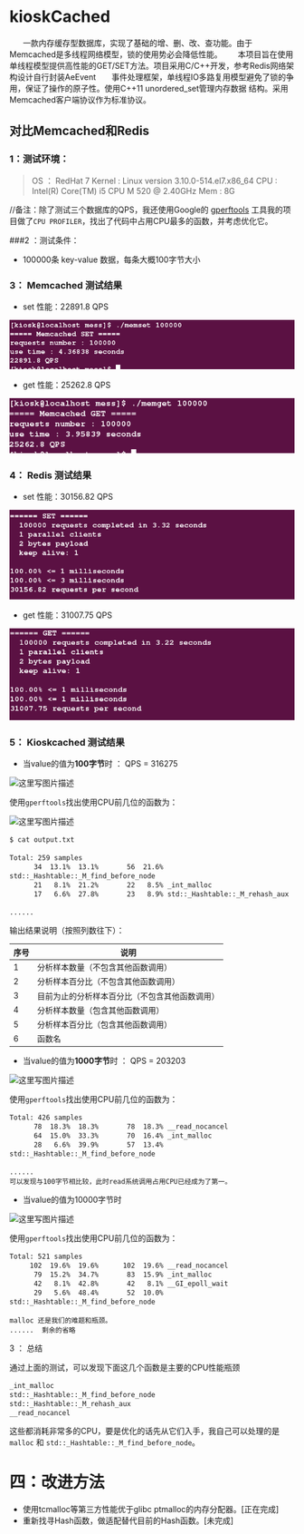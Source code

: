 # kioskCached


        一款内存缓存型数据库，实现了基础的增、删、改、查功能。由于Memcached是多线程网络模型，锁的使用势必会降低性能。
        本项目旨在使用单线程模型提供高性能的GET/SET方法。项目采用C/C++开发，参考Redis网络架构设计自行封装AeEvent
        事件处理框架，单线程IO多路复用模型避免了锁的争用，保证了操作的原子性。使用C++11 unordered_set管理内存数据
        结构。采用Memcached客户端协议作为标准协议。


## 对比Memcached和Redis

### 1：测试环境： 

> OS ： RedHat 7 
Kernel : Linux version 3.10.0-514.el7.x86_64
CPU : Intel(R) Core(TM) i5 CPU       M 520  @ 2.40GHz
Mem : 8G
>
//备注：除了测试三个数据库的QPS，我还使用Google的  [gperftools](http://www.cnblogs.com/caosiyang/archive/2013/01/25/2876244.html)  工具我的项目做了`CPU PROFILER`，找出了代码中占用CPU最多的函数，并考虑优化它。

###2 ：测试条件：
- 100000条 key-value 数据，每条大概100字节大小


### 3： Memcached 测试结果

- set 性能：22891.8 QPS

![](/image/memcached_set.png)

- get 性能：25262.8 QPS

![](/image/memcached_get.png)

### 4： Redis 测试结果

- set 性能：30156.82 QPS

![](/image/redis_set.png)

- get 性能：31007.75 QPS

![](/image/redis_get.png)


### 5： Kioskcached 测试结果


- 当value的值为**100字节**时 ： QPS  = 316275

![这里写图片描述](http://img.blog.csdn.net/20170309085017711)

使用`gperftools`找出使用CPU前几位的函数为：

![这里写图片描述](http://img.blog.csdn.net/20170309004137410)

```
$ cat output.txt 

Total: 259 samples
      34  13.1%  13.1%       56  21.6% std::_Hashtable::_M_find_before_node
      21   8.1%  21.2%       22   8.5% _int_malloc
      17   6.6%  27.8%       23   8.9% std::_Hashtable::_M_rehash_aux

...... 

```

输出结果说明（按照列数往下）：




|序号|说明|
| - | - |
|1| 分析样本数量（不包含其他函数调用）|
|2|分析样本百分比（不包含其他函数调用）| 
|3| 目前为止的分析样本百分比（不包含其他函数调用）|
|4|分析样本数量（包含其他函数调用）|
|5|分析样本百分比（包含其他函数调用）|
|6|函数名|    

  
 
- 当value的值为**1000字节**时 ： QPS  = 203203

![这里写图片描述](http://img.blog.csdn.net/20170309085142451)

使用`gperftools`找出使用CPU前几位的函数为：

```
Total: 426 samples
      78  18.3%  18.3%       78  18.3% __read_nocancel
      64  15.0%  33.3%       70  16.4% _int_malloc
      28   6.6%  39.9%       57  13.4% std::_Hashtable::_M_find_before_node

......
可以发现与100字节相比较，此时read系统调用占用CPU已经成为了第一。
```

- 当value的值为10000字节时



![这里写图片描述](http://img.blog.csdn.net/20170309085237043)  



使用`gperftools`找出使用CPU前几位的函数为：

```
Total: 521 samples
     102  19.6%  19.6%      102  19.6% __read_nocancel
      79  15.2%  34.7%       83  15.9% _int_malloc
      42   8.1%  42.8%       42   8.1% __GI_epoll_wait
      29   5.6%  48.4%       52  10.0% std::_Hashtable::_M_find_before_node
      
malloc 还是我们的难题和瓶颈。
......  剩余的省略

```


3 ： 总结 

通过上面的测试，可以发现下面这几个函数是主要的CPU性能瓶颈

```
_int_malloc
std::_Hashtable::_M_find_before_node
std::_Hashtable::_M_rehash_aux
__read_nocancel
```

这些都消耗非常多的CPU，要是优化的话先从它们入手，我自己可以处理的是`malloc` 和 `std::_Hashtable::_M_find_before_node`。


# 四：改进方法

- 使用tcmalloc等第三方性能优于glibc ptmalloc的内存分配器。[正在完成]
- 重新找寻Hash函数，做适配替代目前的Hash函数。[未完成]


